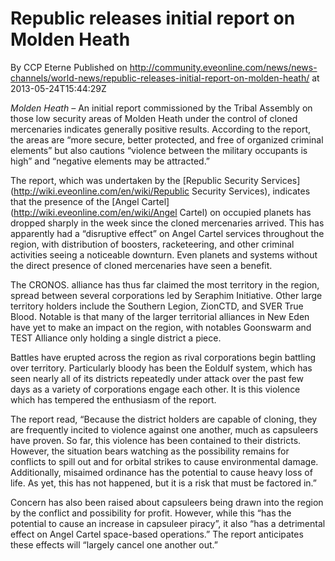 # Republic releases initial report on Molden Heath
By CCP Eterne
Published on http://community.eveonline.com/news/news-channels/world-news/republic-releases-initial-report-on-molden-heath/ at 2013-05-24T15:44:29Z

_Molden Heath –_ An initial report commissioned by the Tribal Assembly on those low security areas of Molden Heath under the control of cloned mercenaries indicates generally positive results. According to the report, the areas are “more secure, better protected, and free of organized criminal elements” but also cautions “violence between the military occupants is high” and “negative elements may be attracted.”

The report, which was undertaken by the [Republic Security Services](http://wiki.eveonline.com/en/wiki/Republic Security Services), indicates that the presence of the [Angel Cartel](http://wiki.eveonline.com/en/wiki/Angel Cartel) on occupied planets has dropped sharply in the week since the cloned mercenaries arrived. This has apparently had a “disruptive effect” on Angel Cartel services throughout the region, with distribution of boosters, racketeering, and other criminal activities seeing a noticeable downturn. Even planets and systems without the direct presence of cloned mercenaries have seen a benefit.

The CRONOS. alliance has thus far claimed the most territory in the region, spread between several corporations led by Seraphim Initiative. Other large territory holders include the Southern Legion, ZionCTD, and SVER True Blood. Notable is that many of the larger territorial alliances in New Eden have yet to make an impact on the region, with notables Goonswarm and TEST Alliance only holding a single district a piece.

Battles have erupted across the region as rival corporations begin battling over territory. Particularly bloody has been the Eoldulf system, which has seen nearly all of its districts repeatedly under attack over the past few days as a variety of corporations engage each other. It is this violence which has tempered the enthusiasm of the report.

The report read, “Because the district holders are capable of cloning, they are frequently incited to violence against one another, much as capsuleers have proven. So far, this violence has been contained to their districts. However, the situation bears watching as the possibility remains for conflicts to spill out and for orbital strikes to cause environmental damage. Additionally, misaimed ordinance has the potential to cause heavy loss of life. As yet, this has not happened, but it is a risk that must be factored in.”

Concern has also been raised about capsuleers being drawn into the region by the conflict and possibility for profit. However, while this “has the potential to cause an increase in capsuleer piracy”, it also “has a detrimental effect on Angel Cartel space-based operations.” The report anticipates these effects will “largely cancel one another out.”

